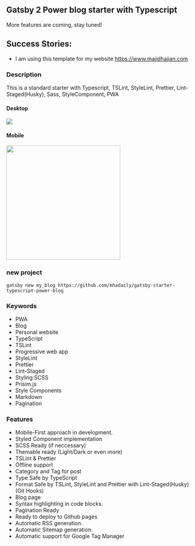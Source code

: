 ## Gatsby 2 Power blog starter with Typescript
More features are coming, stay tuned! 

## Success Stories:
- I am using this template for my website https://www.majidhajian.com

### Description
This is a standard starter with Typescript, TSLint, StyleLint, Prettier, Lint-Staged(Husky), Sass, StyleComponent, PWA

#### Desktop
<img src="https://raw.githubusercontent.com/mhadaily/gatsby-starter-typescript-power-blog/master/desktop.png">

#### Mobile
<img src="https://raw.githubusercontent.com/mhadaily/gatsby-starter-typescript-power-blog/master/mobile.png" width="300px">

### new project
```
gatsby new my_blog https://github.com/mhadaily/gatsby-starter-typescript-power-blog
```

### Keywords
  - PWA
  - Blog
  - Personal website
  - TypeScript
  - TSLint
  - Progressive web app
  - StyleLint
  - Prettier
  - Lint-Staged
  - Styling:SCSS
  - Prisim.js
  - Style Components
  - Markdown
  - Pagination

### Features
  - Mobile-First approach in development.
  - Styled Component implementation 
  - SCSS Ready (if neccessary)
  - Themable ready (Light/Dark or even more)
  - TSLint & Prettier
  - Offline support
  - Category and Tag for post
  - Type Safe by TypeScript
  - Format Safe by TSLint, StyleLint and Prettier with Lint-Staged(Husky) (Git Hooks)
  - Blog page
  - Syntax highlighting in code blocks.
  - Pagination Ready
  - Ready to deploy to Github pages
  - Automatic RSS generation.
  - Automatic Sitemap generation.
  - Automatic support for Google Tag Manager
